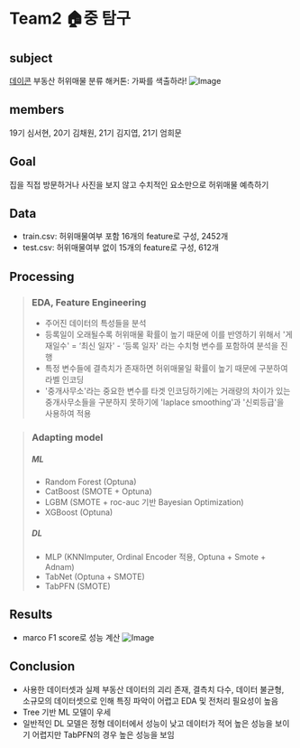 # Team2 🏠중 탐구

## subject 
[데이콘](https://dacon.io/competitions/official/236439/data) 부동산 허위매물 분류 해커톤: 가짜를 색출하라!
![Image](https://github.com/user-attachments/assets/05617fb0-0da0-40b4-818d-ce66f2ffe9e8)

## members
19기 심서현, 20기 김채원, 21기 김지엽, 21기 엄희문

## Goal
집을 직접 방문하거나 사진을 보지 않고 수치적인 요소만으로 허위매물 예측하기

## Data
- train.csv: 허위매물여부 포함 16개의 feature로 구성, 2452개
- test.csv: 허위매물여부 없이 15개의 feature로 구성, 612개

## Processing
> ### EDA, Feature Engineering
> - 주어진 데이터의 특성들을 분석
> - 등록일이 오래될수록 허위매물 확률이 높기 때문에 이를 반영하기 위해서 '게재일수' = ‘최신 일자' - ‘등록 일자' 라는 수치형 변수를 포함하여 분석을 진행
> - 특정 변수들에 결측치가 존재하면 허위매물일 확률이 높기 때문에 구분하여 라벨 인코딩
> - '중개사무소'라는 중요한 변수를 타겟 인코딩하기에는 거래량의 차이가 있는 중개사무소들을 구분하지 못하기에 'laplace smoothing'과 '신뢰등급'을 사용하여 적용

> ### Adapting model
> ##### ML
> - Random Forest (Optuna)
> - CatBoost (SMOTE + Optuna)
> - LGBM (SMOTE + roc-auc 기반 Bayesian Optimization)
> - XGBoost (Optuna)
> ##### DL
> - MLP (KNNImputer, Ordinal Encoder 적용, Optuna + Smote + Adnam)
> - TabNet (Optuna + SMOTE)
> - TabPFN (SMOTE)

## Results
- marco F1 score로 성능 계산
![Image](https://github.com/user-attachments/assets/7140f5f3-aa5c-4cd9-8a63-952f83060f2b)

## Conclusion
- 사용한 데이터셋과 실제 부동산 데이터의 괴리 존재, 결측치 다수, 데이터 불균형, 소규모의 데이터셋으로 인해 특징 파악이 어렵고 EDA 및 전처리 필요성이 높음
- Tree 기반 ML 모델이 우세
- 일반적인 DL 모델은 정형 데이터에서 성능이 낮고 데이터가 적어 높은 성능을 보이기 어렵지만 TabPFN의 경우 높은 성능을 보임
